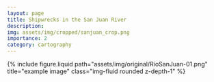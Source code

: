 ```yaml
---
layout: page
title: Shipwrecks in the San Juan River
description: 
img: assets/img/cropped/sanjuan_crop.png
importance: 2
category: cartography
---
```

<div class="row justify-content-sm-center">
  <div class="col-12 mt-3 mt-md-0">
    {% include figure.liquid path="assets/img/original/RioSanJuan-01.png" title="example image" class="img-fluid rounded z-depth-1" %}
  </div>
</div>
